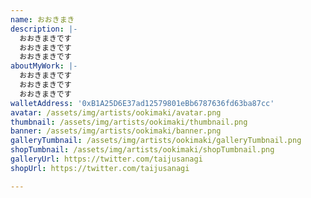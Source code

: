 ```yaml
---
name: おおきまき
description: |-
  おおきまきです
  おおきまきです
  おおきまきです
aboutMyWork: |-
  おおきまきです
  おおきまきです
  おおきまきです
walletAddress: '0xB1A25D6E37ad12579801eBb6787636fd63ba87cc'
avatar: /assets/img/artists/ookimaki/avatar.png
thumbnail: /assets/img/artists/ookimaki/thumbnail.png
banner: /assets/img/artists/ookimaki/banner.png
galleryTumbnail: /assets/img/artists/ookimaki/galleryTumbnail.png
shopTumbnail: /assets/img/artists/ookimaki/shopTumbnail.png
galleryUrl: https://twitter.com/taijusanagi
shopUrl: https://twitter.com/taijusanagi

---
```

